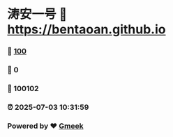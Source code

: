 # 涛安一号 :link: https://bentaoan.github.io 
### :page_facing_up: [100](https://bentaoan.github.io/tag.html) 
### :speech_balloon: 0 
### :hibiscus: 100102 
### :alarm_clock: 2025-07-03 10:31:59 
### Powered by :heart: [Gmeek](https://github.com/Meekdai/Gmeek)
